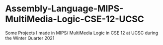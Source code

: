 # Assembly-Language-MIPS-MultiMedia-Logic-CSE-12-UCSC
Some Projects I made in MIPS/ MultiMedia Logic in CSE 12 at UCSC during the Winter Quarter 2021
